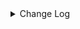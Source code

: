 <details><summary> Change Log </summary>

| Change | Commit | Version |
| --- | --- | --- |
|[Improve][Connector-V2] File Source Support filtering files by last modified time.  (#9526)|https://github.com/apache/seatunnel/commit/cde4c3d410|2.3.12|
|[Feature][Format] Improve maxwell_json,canal_json,debezium_json format add ts_ms and table (#9701)|https://github.com/apache/seatunnel/commit/fb8444b946|2.3.12|
|[Improve][API] Optimize the enumerator API semantics and reduce lock calls at the connector level (#9671)|https://github.com/apache/seatunnel/commit/9212a77140|2.3.12|
|[Feature] [connector-file] Add configurable sheet_max_rows support for Excel sink connector (#9668)|https://github.com/apache/seatunnel/commit/ea5bc51067|2.3.12|
|[Feature][Connector-File-Hadoop]Support multi table sink feature for HdfsFile (#9651)|https://github.com/apache/seatunnel/commit/bb4f743c05|2.3.12|
|[Improve][Csv] support configurable CSV delimiter in file connector (#9660)|https://github.com/apache/seatunnel/commit/48fb7ef697|2.3.12|
|[Fix][Connector-V2] Update file filter pattern compilation to remove unnecessary quoting (#9658)|https://github.com/apache/seatunnel/commit/b5c7b4ad0e|2.3.12|
|[Improve][Connector-V2] Add customizable row delimiter support for text file processing (#9608)|https://github.com/apache/seatunnel/commit/7898e62e01|2.3.12|
|[Fix][Connector-File] Fix parquet support user config schema (#9596)|https://github.com/apache/seatunnel/commit/2bdaeb6a07|2.3.12|
|[Improve][Connector-file]  Add configurable binary chunk size support to BinaryReadStrategy (#9391)|https://github.com/apache/seatunnel/commit/38e87e75a3|2.3.12|
|[Feature][Sink] File support new format: maxwell_json,canal_json,debezium_json  (#9278) (#9336)|https://github.com/apache/seatunnel/commit/a1bfbb20dd|2.3.12|
|[Improve][Connector-V2] Support maxcompute sink writer with timestamp field type (#9234)|https://github.com/apache/seatunnel/commit/a513c495e3|2.3.12|
|[Feature][connector-hive] hive sink connector support overwrite mode #7843 (#7891)|https://github.com/apache/seatunnel/commit/6fafe6f4d3|2.3.12|
|[Improve][Connector-V2] Add remote host verification option for FTP data channels (#9324)|https://github.com/apache/seatunnel/commit/019d69d10a|2.3.11|
|[Doc][Connector-V2] Update save mode config for OssFileSink (#9303)|https://github.com/apache/seatunnel/commit/40097d7f3e|2.3.11|
|[Fix][connector-file-base] fix parquet int32 convert error (#9142)|https://github.com/apache/seatunnel/commit/e6413c388e|2.3.11|
|[Feature][Checkpoint] Add check script for source/sink state class serialVersionUID missing (#9118)|https://github.com/apache/seatunnel/commit/4f5adeb1c7|2.3.11|
|[Fix][API] Fixed not invoke the `SinkAggregatedCommitter`&#x27;s init method (#9070)|https://github.com/apache/seatunnel/commit/df0d11d632|2.3.11|
|[Bugfix][Csv] Fix csv format delimiter (#9066)|https://github.com/apache/seatunnel/commit/ff5fc129b8|2.3.11|
|[improve] update file connectors config (#9034)|https://github.com/apache/seatunnel/commit/8041d59dc2|2.3.11|
|[Feature][File] Support extract CSV files with different columns in different order (#9064)|https://github.com/apache/seatunnel/commit/74db1cbaac|2.3.11|
|[Improve] Refactor file enumerator to prevent duplicate put split (#8989)|https://github.com/apache/seatunnel/commit/fdf1beae9c|2.3.11|
|[Improve][File] Add row_delimiter options into text file sink (#9017)|https://github.com/apache/seatunnel/commit/92aa855a34|2.3.11|
|Revert &quot; [improve] update localfile connector config&quot; (#9018)|https://github.com/apache/seatunnel/commit/cdc79e13ad|2.3.10|
| [improve] update localfile connector config (#8765)|https://github.com/apache/seatunnel/commit/def369a85f|2.3.10|
|[Fix][File]use common-csv to read csv file (#8919)|https://github.com/apache/seatunnel/commit/3e64a42838|2.3.10|
|[Improve][Connector-V2] Ensure that the FTP connector behaves reliably during directory operation (#8959)|https://github.com/apache/seatunnel/commit/b5f0b43fcb|2.3.10|
|[Improve][connector-file-base] Improved multiple table file source allocation algorithm for subtasks (#8878)|https://github.com/apache/seatunnel/commit/44a12cc55c|2.3.10|
|[Fix][Connector-V2] Fixed incorrectly setting s3 key in some cases (#8885)|https://github.com/apache/seatunnel/commit/cf4bab5be2|2.3.10|
|[Fix][Connector-File] Fix conflicting `file_format_type` requirement (#8823)|https://github.com/apache/seatunnel/commit/6e0d630f7c|2.3.10|
|[Feature][Connector-V2] Add `filename_extension` parameter for read/write file (#8769)|https://github.com/apache/seatunnel/commit/78b23c0ef5|2.3.10|
|[Improve][Connector-V2] Improve orc read error message (#8751)|https://github.com/apache/seatunnel/commit/d66d9dc9ce|2.3.10|
|[Improve] restruct connector common options (#8634)|https://github.com/apache/seatunnel/commit/f3499a6eeb|2.3.10|
| [improve] update S3File connector config option  (#8615)|https://github.com/apache/seatunnel/commit/80cc9fa6ff|2.3.10|
|[Fix][Connector-V2] User selects csv string pattern (#8572)|https://github.com/apache/seatunnel/commit/227a11f5aa|2.3.10|
|[Fix][Connector-V2] Fix CSV String type write type (#8499)|https://github.com/apache/seatunnel/commit/9268f5a255|2.3.10|
|[Hotfix][Connector-V2][SFTP] Add quote to sftp file names with wildcard characters (#8501)|https://github.com/apache/seatunnel/commit/c5751b001b|2.3.10|
|[Fix][File] Fix Multi-file with binary format synchronization failed (#8546)|https://github.com/apache/seatunnel/commit/6e4ee468a5|2.3.10|
|[Feature][Connector-V2] Support create emtpy file when no data (#8543)|https://github.com/apache/seatunnel/commit/275db78918|2.3.10|
|[Feature][Connector-V2] Support single file mode in file sink (#8518)|https://github.com/apache/seatunnel/commit/e893deed50|2.3.10|
|[Improve][Connector-file-base] Improved file allocation algorithm for subtasks. (#8453)|https://github.com/apache/seatunnel/commit/d61cba233e|2.3.9|
|[Bug] [connector-file] When the data source field is less than the target (Hive) field，it will throw null pointer exception#8150 (#8200)|https://github.com/apache/seatunnel/commit/25b8a02b76|2.3.9|
|[Fix] Set all snappy dependency use one version (#8423)|https://github.com/apache/seatunnel/commit/3ac977c8d3|2.3.9|
|[Improve][Connector][Hive] skip temporary hidden directories (#8402)|https://github.com/apache/seatunnel/commit/9fdedc487e|2.3.9|
|[Feature][Connector-V2] Support use EasyExcel as read excel engine (#8064)|https://github.com/apache/seatunnel/commit/b8e1177fcb|2.3.9|
|[BugFix][Excel] Fix read formulas/number cell value of excel (#8316)|https://github.com/apache/seatunnel/commit/00c5aed1af|2.3.9|
|[Improve][Connector-V2] Add some debug log when create dir in (S)FTP (#8286)|https://github.com/apache/seatunnel/commit/8687bb8e91|2.3.9|
|[Improve][Transform] gz support excel (#8181)|https://github.com/apache/seatunnel/commit/c3ae726ee0|2.3.9|
|[Improve][dist]add shade check rule (#8136)|https://github.com/apache/seatunnel/commit/51ef800016|2.3.9|
|[Feature][File] Support config null format for text file read (#8109)|https://github.com/apache/seatunnel/commit/2dbf02df47|2.3.9|
|[Improve][Excel] Support read blank string &amp; auto type-cast (#8111)|https://github.com/apache/seatunnel/commit/3a54f1253f|2.3.9|
|[Improve][API] Unified tables_configs and table_list (#8100)|https://github.com/apache/seatunnel/commit/84c0b8d660|2.3.9|
|[Feature][Connectors] LocalFile Support reading gz (#8025)|https://github.com/apache/seatunnel/commit/337aa50f08|2.3.9|
|[Hotfix][Zeta] Fix the dependency conflict between the guava in hadoop-aws and hive-exec (#7986)|https://github.com/apache/seatunnel/commit/a7837f1f19|2.3.9|
|[Fix][Connector-V2] Fix file binary format sync convert directory to file (#7942)|https://github.com/apache/seatunnel/commit/86ae9272c4|2.3.9|
|[Fix][Connector-V2][FTP] Fix FTP connector connection_mode is not effective (#7865)|https://github.com/apache/seatunnel/commit/26c528a5ed|2.3.9|
|[Fix][Connector-V2][connector-file-base-hadoop] Fixed HdfsFile source load the krb5_path configuration (#7870)|https://github.com/apache/seatunnel/commit/cd9836bced|2.3.9|
|[Improve][Connector-V2] Change File Read/WriteStrategy `setSeaTunnelRowTypeInfo` to `setCatalogTable` (#7829)|https://github.com/apache/seatunnel/commit/6b5f74e524|2.3.9|
|[Feature][Connector-V2]Sftp file source support multiple table (#7824)|https://github.com/apache/seatunnel/commit/cfb8760f58|2.3.9|
|[Feature][Restapi] Allow metrics information to be associated to logical plan nodes (#7786)|https://github.com/apache/seatunnel/commit/6b7c53d03c|2.3.9|
|[Bug] [connectors-v2] The Hadoop Source/Sink fails with Unable to find valid Kerberos Ticket. (#7809)|https://github.com/apache/seatunnel/commit/a8bdea24cc|2.3.9|
|[Fix][Connector-V2] Fix When reading Excel data, string and date type conversion errors (#7796)|https://github.com/apache/seatunnel/commit/749b2fe364|2.3.9|
|[Feature][Connector-V2]Ftp file source support multiple table (#7795)|https://github.com/apache/seatunnel/commit/22fe27a3d6|2.3.9|
|[Feature][Connector-V2] sftp file sink suport multiple table and save mode (#7668)|https://github.com/apache/seatunnel/commit/dc4b9898f7|2.3.8|
|[Improve][Connector-V2] Support read archive compress file (#7633)|https://github.com/apache/seatunnel/commit/3f98cd8a16|2.3.8|
|[Feature][Connector-V2] Ftp file sink suport multiple table and save mode (#7665)|https://github.com/apache/seatunnel/commit/4f812e12ae|2.3.8|
|[Improve] Refactor S3FileCatalog and it&#x27;s factory (#7457)|https://github.com/apache/seatunnel/commit/d928e8b113|2.3.8|
|[Improve] Added OSSFileCatalog and it&#x27;s factory (#7458)|https://github.com/apache/seatunnel/commit/9006a205db|2.3.8|
|[Feature][Connector-V2][Iceberg] Support Iceberg Kerberos (#7246)|https://github.com/apache/seatunnel/commit/e3001207c8|2.3.8|
|[Improve][Connector] Add multi-table sink option check (#7360)|https://github.com/apache/seatunnel/commit/2489f6446b|2.3.7|
|[Feature][Core] Support using upstream table placeholders in sink options and auto replacement (#7131)|https://github.com/apache/seatunnel/commit/c4ca74122c|2.3.6|
|[feature][connector-file-local] add save mode function for localfile (#7080)|https://github.com/apache/seatunnel/commit/7b2f538310|2.3.6|
|[Hotfix][Hive Connector] Fix Hive hdfs-site.xml and hive-site.xml not be load error (#7069)|https://github.com/apache/seatunnel/commit/c23a577f34|2.3.6|
|[Feature][Connector-V2] Add Huawei Cloud OBS connector (#4578)|https://github.com/apache/seatunnel/commit/d266f4db64|2.3.6|
|[Improve][File Connector]Improve xml read code &amp; fix can not use true for a boolean option (#6930)|https://github.com/apache/seatunnel/commit/c13a563994|2.3.6|
|[Improve][Files] Support write fixed/timestamp as int96 of parquet (#6971)|https://github.com/apache/seatunnel/commit/1a48a9c493|2.3.6|
|[Feature][Connector-V2] Supports the transfer of any file (#6826)|https://github.com/apache/seatunnel/commit/c1401787b3|2.3.6|
|[Feature][S3 File] Make S3 File Connector support multiple table write (#6698)|https://github.com/apache/seatunnel/commit/8f2049b2f1|2.3.6|
|[Feature][Doris] Add Doris type converter (#6354)|https://github.com/apache/seatunnel/commit/5189991843|2.3.6|
|[Improve][Connector-v2] The hive connector support multiple filesystem (#6648)|https://github.com/apache/seatunnel/commit/8a4c01fe35|2.3.6|
|[bigfix][S3 File]:Change the [SCHEMA] attribute of the [S3CONF class] to be non-static to avoid being reassigned after deserialization (#6717)|https://github.com/apache/seatunnel/commit/79bb70101a|2.3.6|
|[Improve] Improve read with parquet type convert error (#6683)|https://github.com/apache/seatunnel/commit/6c65805699|2.3.5|
|[Hotfix] fix http source can not read yyyy-MM-dd HH:mm:ss format bug &amp; Improve DateTime Utils (#6601)|https://github.com/apache/seatunnel/commit/19888e7969|2.3.5|
|[Feature][Tool] Add connector check script for issue 6199 (#6635)|https://github.com/apache/seatunnel/commit/65aedf6a79|2.3.5|
|[Bug] Fix OrcWriteStrategy/ParquetWriteStrategy doesn&#x27;t login with kerberos (#6472)|https://github.com/apache/seatunnel/commit/24441c876d|2.3.5|
|[Bug] [formats] Fix fail to parse line when content contains the file delimiter (#6589)|https://github.com/apache/seatunnel/commit/17e29185fa|2.3.5|
|[Improve][Connector-V2] Support read orc with schema config to cast type (#6531)|https://github.com/apache/seatunnel/commit/d1599f8ad9|2.3.5|
|[Chore] Fix `file` spell errors (#6606)|https://github.com/apache/seatunnel/commit/2599d3b736|2.3.5|
|[Fix][Connector-V2] Fix connector support SPI but without no args constructor (#6551)|https://github.com/apache/seatunnel/commit/5f3c9c36a5|2.3.5|
|[Feature][Connectors-V2][File]support assign encoding for file source/sink (#6489)|https://github.com/apache/seatunnel/commit/d159fbe086|2.3.5|
|Add support for XML file type to various file connectors such as SFTP, FTP, LocalFile, HdfsFile, and more. (#6327)|https://github.com/apache/seatunnel/commit/ec533ecd9a|2.3.5|
|[BugFix][Connector-file-sftp] Fix SFTPInputStream.close does not correctly trigger the closing of the file stream (#6323) (#6329)|https://github.com/apache/seatunnel/commit/eee881af91|2.3.5|
|[Test][E2E] Add thread leak check for connector (#5773)|https://github.com/apache/seatunnel/commit/1f2f3fc5f0|2.3.4|
|Fix HiveMetaStoreProxy#enableKerberos will return true if doesn&#x27;t enable kerberos (#6307)|https://github.com/apache/seatunnel/commit/1dad6f7061|2.3.4|
|[Feature][Connector]add s3file save mode function (#6131)|https://github.com/apache/seatunnel/commit/81c51073bf|2.3.4|
|[bugfix][file-execl] Fix the Issue of Abnormal Data Reading from Excel Files (#5932)|https://github.com/apache/seatunnel/commit/6a2b05a845|2.3.4|
|[Feature][Connectors-v2-file-ftp] FTP source/sink add ftp connection mode (#6077)  (#6099)|https://github.com/apache/seatunnel/commit/f6bcc4d59d|2.3.4|
|Disable HDFSFileSystem cache (#6039)|https://github.com/apache/seatunnel/commit/135c91818e|2.3.4|
|[Feature][OssFile Connector] Make Oss implement source factory and sink factory (#6062)|https://github.com/apache/seatunnel/commit/1a8e9b4554|2.3.4|
|[Improve][Common] Adapt `FILE_OPERATION_FAILED` to `CommonError` (#5928)|https://github.com/apache/seatunnel/commit/b3dc0bbc21|2.3.4|
|[Feature][Connector-V2] Support read .xls excel file (#6066)|https://github.com/apache/seatunnel/commit/43787a3dde|2.3.4|
|Add multiple table file sink to base (#6049)|https://github.com/apache/seatunnel/commit/085e0e5fc3|2.3.4|
|[Refactor][File Connector] Put Multiple Table File API to File Base Module (#6033)|https://github.com/apache/seatunnel/commit/c324d663b4|2.3.4|
|[Hotfix][Oss File Connector] fix oss connector can not run bug (#6010)|https://github.com/apache/seatunnel/commit/755bc2a730|2.3.4|
|Support using multiple hadoop account (#5903)|https://github.com/apache/seatunnel/commit/d69d88d1aa|2.3.4|
|[Feature][Core] Upgrade flink source translation (#5100)|https://github.com/apache/seatunnel/commit/5aabb14a94|2.3.4|
|[Feature] LocalFile sink support multiple table (#5931)|https://github.com/apache/seatunnel/commit/0fdf45f94d|2.3.4|
|[Improve][File] Clean memory buffer of `JsonWriteStrategy` &amp; `ExcelWriteStrategy` (#5925)|https://github.com/apache/seatunnel/commit/7297a4c95c|2.3.4|
|[Bug][Connector][FileBase]Parquet reader parsing array type exception. (#4457)|https://github.com/apache/seatunnel/commit/5c6b11329c|2.3.4|
|[Improve]Change System.out.println to log output. (#5912)|https://github.com/apache/seatunnel/commit/bbedb07a9c|2.3.4|
|[Feature] LocalFileSource support multiple table|https://github.com/apache/seatunnel/commit/72be6663ad|2.3.4|
|[Improve][Common] Introduce new error define rule (#5793)|https://github.com/apache/seatunnel/commit/9d1b2582b2|2.3.4|
|[Improve] Remove use `SeaTunnelSink::getConsumedType` method and mark it as deprecated (#5755)|https://github.com/apache/seatunnel/commit/8de7408100|2.3.4|
|[Improve][connector-file] unifiy option between file source/sink and update document (#5680)|https://github.com/apache/seatunnel/commit/8d87cf8fc4|2.3.4|
|[Improve][LocalFile] parquet use system timezone (#5605)|https://github.com/apache/seatunnel/commit/b3e13513ac|2.3.4|
|[Bugfix][Connector-v2] fix file sink `isPartitionFieldWriteInFile` occurred exception when no columns are given (#5508)|https://github.com/apache/seatunnel/commit/9fb5499295|2.3.4|
|[Feature] Support `LZO` compress on File Read (#5083)|https://github.com/apache/seatunnel/commit/a4a1901096|2.3.4|
|[Feature][Connector-V2][File] Support read empty directory (#5591)|https://github.com/apache/seatunnel/commit/1f58f224a0|2.3.4|
|Support config column/primaryKey/constraintKey in schema (#5564)|https://github.com/apache/seatunnel/commit/eac76b4e50|2.3.4|
|[Feature] [File Connector]optionrule FILE_FORMAT_TYPE is text/csv ,add parameter BaseSinkConfig.ENABLE_HEADER_WRITE: #5566 (#5567)|https://github.com/apache/seatunnel/commit/0e02db768d|2.3.4|
|[Hotfix][File-Connector] Fix WriteStrategy parallel writing thread unsafe issue (#5546)|https://github.com/apache/seatunnel/commit/1177d02d55|2.3.4|
|[Bugfix][jindo] Remove useless code (#5540)|https://github.com/apache/seatunnel/commit/b889618379|2.3.4|
|[Feature] [File Connector] Supports writing column names when the output type is file (CSV) (#5459)|https://github.com/apache/seatunnel/commit/f73b37291e|2.3.4|
|[bugfix][CI]remove jindo dependencies|https://github.com/apache/seatunnel/commit/38e1e30e20|2.3.4|
|[Feature][Connector-V2][Oss jindo] Fix the problem of jindo driver download failure. (#5511)|https://github.com/apache/seatunnel/commit/a14d9c0d08|2.3.4|
|Revert &quot;[fix][hive-source][bug] fix An error occurred reading an empty directory (#5427)&quot; (#5487)|https://github.com/apache/seatunnel/commit/093901068e|2.3.4|
|[fix][hive-source][bug] fix An error occurred reading an empty directory (#5427)|https://github.com/apache/seatunnel/commit/de7b86a5dd|2.3.4|
|[Improve][CheckStyle] Remove useless &#x27;SuppressWarnings&#x27; annotation of checkstyle. (#5260)|https://github.com/apache/seatunnel/commit/51c0d709ba|2.3.4|
|[Hotfix] Fix com.google.common.base.Preconditions to seatunnel shade one (#5284)|https://github.com/apache/seatunnel/commit/ed5eadcf73|2.3.3|
|[Feature][Connector V2][File] Add config of &#x27;file_filter_pattern&#x27;, which used for filtering files. (#5153)|https://github.com/apache/seatunnel/commit/a3c13e59eb|2.3.3|
|[bugfix] [File Base] Fix Hadoop Kerberos authentication related issues. (#5171)|https://github.com/apache/seatunnel/commit/2a85525f4c|2.3.3|
|[Feature][Connector-V2][File] Add cos source&amp;sink (#4979)|https://github.com/apache/seatunnel/commit/1f94676436|2.3.3|
|[Improve][Connector[File] Optimize files commit order (#5045)|https://github.com/apache/seatunnel/commit/1e18a8c530|2.3.3|
|[Improve][Connector-V2][OSS-Jindo] Optimize jindo oss connector (#4964)|https://github.com/apache/seatunnel/commit/5fbfd05061|2.3.3|
|[Feature][E2E][FtpFile] add ftp file e2e test case (#4647)|https://github.com/apache/seatunnel/commit/b1b1f5e7e0|2.3.3|
|[Bugfix] [Connector-V2] [File] Fix read temp file (#4876)|https://github.com/apache/seatunnel/commit/5e03d22d6c|2.3.2|
|[Bug Fix] [seatunnel-connectors-v2][SFTP] Fix incorrect exception handling logic (#4720)|https://github.com/apache/seatunnel/commit/dc350e67c3|2.3.2|
|[Fix][Connector-V2] Fix file-oss config check bug and amend file-oss-jindo factoryIdentifier (#4581)|https://github.com/apache/seatunnel/commit/5c4f17df20|2.3.2|
|[chore] delete unavailable S3 &amp; Kafka Catalogs (#4477)|https://github.com/apache/seatunnel/commit/e0aec5ecec|2.3.2|
| [Feature][ConnectorV2]add file excel sink and source (#4164)|https://github.com/apache/seatunnel/commit/e3b97ae5d2|2.3.2|
|Change file type to file_format_type in file source/sink (#4249)|https://github.com/apache/seatunnel/commit/973a2fae3c|2.3.1|
|[Chore] Upgrade guava to 27.0-jre (#4238)|https://github.com/apache/seatunnel/commit/4851bee575|2.3.1|
|Add redshift datatype convertor (#4245)|https://github.com/apache/seatunnel/commit/b19011517f|2.3.1|
|[improve][zeta] fix zeta bugs|https://github.com/apache/seatunnel/commit/3a82e8b39f|2.3.1|
|[chore] Code format with spotless plugin.|https://github.com/apache/seatunnel/commit/291214ad6f|2.3.1|
|Merge branch &#x27;dev&#x27; into merge/cdc|https://github.com/apache/seatunnel/commit/4324ee1912|2.3.1|
|[Improve][Project] Code format with spotless plugin.|https://github.com/apache/seatunnel/commit/423b583038|2.3.1|
|[improve][api] Refactoring schema parse (#4157)|https://github.com/apache/seatunnel/commit/b2f573a13e|2.3.1|
|[Imprve][Connector-V2][Hive] Support read text table &amp; Column projection (#4105)|https://github.com/apache/seatunnel/commit/717620f542|2.3.1|
|[Improve][build] Give the maven module a human readable name (#4114)|https://github.com/apache/seatunnel/commit/d7cd601051|2.3.1|
|Add S3Catalog (#4121)|https://github.com/apache/seatunnel/commit/7d7f506547|2.3.1|
|[Improve][Project] Code format with spotless plugin. (#4101)|https://github.com/apache/seatunnel/commit/a2ab166561|2.3.1|
|[Improve][Connector-V2][Hive] Support assign partitions (#3842)|https://github.com/apache/seatunnel/commit/6a4a850b4c|2.3.1|
|[Bug][Connectors] Text And Json WriteStrategy lost the sinkColumnsIndexInRow (#3863)|https://github.com/apache/seatunnel/commit/7b5f6f1bc2|2.3.1|
|[Feature][Connector-V2][File] Support compress (#3899)|https://github.com/apache/seatunnel/commit/55602f6b1c|2.3.1|
|[Feature][Connector-V2][File] Allow the user to set the row delimiter as an empty string (#3854)|https://github.com/apache/seatunnel/commit/84508fcb65|2.3.1|
|[Feature][Connector-V2] Support kerberos in hive and hdfs file connector (#3840)|https://github.com/apache/seatunnel/commit/055ad9d836|2.3.1|
|[Feature][Connector-V2][File] Support skip number when reading text csv files (#3900)|https://github.com/apache/seatunnel/commit/243b6a6b23|2.3.1|
|[Feature][Connector] add get source method to all source connector (#3846)|https://github.com/apache/seatunnel/commit/417178fb84|2.3.1|
|[Feature][API &amp; Connector &amp; Doc] add parallelism and column projection interface (#3829)|https://github.com/apache/seatunnel/commit/b9164b8ba1|2.3.1|
|[Improve][Connector-V2][File] Improve file connector option rule and document (#3812)|https://github.com/apache/seatunnel/commit/bd76077669|2.3.1|
|[Improve][Connector-V2][File] File Connector add lzo compression way. (#3782)|https://github.com/apache/seatunnel/commit/8875d02589|2.3.1|
|[Improve][Connector-V2] The log outputs detailed exception stack information (#3805)|https://github.com/apache/seatunnel/commit/d0c6217f27|2.3.1|
|fix file source connector option rule bug (#3804)|https://github.com/apache/seatunnel/commit/cab42f6eb1|2.3.1|
|[Feature][Shade] Add seatunnel hadoop3 uber (#3755)|https://github.com/apache/seatunnel/commit/5a024bdf8f|2.3.0|
|[Improve][Connector-V2][HDFS] Support setting hdfs-site.xml (#3778)|https://github.com/apache/seatunnel/commit/c8d59ecac1|2.3.0|
|[Feature][Connector-V2][File] Optimize filesystem utils (#3749)|https://github.com/apache/seatunnel/commit/ac4e880fb5|2.3.0|
|[Improve] [Connector-V2] Fix Kafka sink can&#x27;t run EXACTLY_ONCE semantics (#3724)|https://github.com/apache/seatunnel/commit/5e3f196e29|2.3.0|
|[Connector-V2] [File] Fix bug data file name will duplicate when use SeaTunnel Engine (#3717)|https://github.com/apache/seatunnel/commit/c96c53004f|2.3.0|
|[Engine][Checkpoint]Unified naming style (#3714)|https://github.com/apache/seatunnel/commit/bc0bd3bec3|2.3.0|
|[Connector][File-S3]Set AK is not required (#3713)|https://github.com/apache/seatunnel/commit/da3c526172|2.3.0|
|[Hotfix][Connector-V2][File] Fix file sink connector npe (#3706)|https://github.com/apache/seatunnel/commit/a662a88fdc|2.3.0|
|[Connector&amp;Engine]Set S3 AK to optional (#3688)|https://github.com/apache/seatunnel/commit/4710918b02|2.3.0|
|[Hotfix][OssFile Connector]fix ossfile bug (#3684)|https://github.com/apache/seatunnel/commit/ba6259274d|2.3.0|
|[Feature][Connector-V2][Oss jindo] Add oss jindo source &amp; sink connector (#3456)|https://github.com/apache/seatunnel/commit/2507372311|2.3.0|
|[Improve][Connector-V2][File] Support split file based on batch size (#3625)|https://github.com/apache/seatunnel/commit/f39e3a531d|2.3.0|
|[Connector][S3]Support s3a protocol (#3632)|https://github.com/apache/seatunnel/commit/ae4cc9c1ec|2.3.0|
|[Hotfix][OptionRule] Fix option rule about all connectors (#3592)|https://github.com/apache/seatunnel/commit/226dc6a119|2.3.0|
|[Improve][Connector-V2][File] Unified excetion for file source &amp; sink connectors (#3525)|https://github.com/apache/seatunnel/commit/031e8e263c|2.3.0|
|[Hotfix][Connector-V2][Hive] Fix npe of getting file system (#3506)|https://github.com/apache/seatunnel/commit/e1fc3d1b01|2.3.0|
|[Improve][core-v1][seatunnel-core-base] remove seatunnel-core-base (#3480)|https://github.com/apache/seatunnel/commit/d6e6a02a36|2.3.0|
|[Feature][Connector-V2][File] Add option and factory for file connectors (#3375)|https://github.com/apache/seatunnel/commit/db286e8631|2.3.0|
|[Improve][Connector-V2][File] Improve code structure (#3238)|https://github.com/apache/seatunnel/commit/dd5c353881|2.3.0|
|[Connector-V2] [ElasticSearch] Add ElasticSearch Source/Sink Factory (#3325)|https://github.com/apache/seatunnel/commit/38254e3f26|2.3.0|
|[Hotfix][Connector-V2][Hive] Fix the bug that when write data to hive throws NullPointerException (#3258)|https://github.com/apache/seatunnel/commit/777bf6b42e|2.3.0|
|[Core] [Improve] Fix some sonar check error (#3240)|https://github.com/apache/seatunnel/commit/8664bb53a5|2.3.0|
|[Bug]add 3node worker done test and fix some bug (#3115)|https://github.com/apache/seatunnel/commit/bc852a4dff|2.3.0|
|[Feature][Connector-V2][SFTP] Add SFTP file source &amp; sink connector (#3006)|https://github.com/apache/seatunnel/commit/9e496383b8|2.3.0|
|[Feature][Connector-V2][S3] Add S3 file source &amp; sink connector (#3119)|https://github.com/apache/seatunnel/commit/f27d68ca9c|2.3.0-beta|
|[Feature][Connector-V2][File] Fix filesystem get error (#3117)|https://github.com/apache/seatunnel/commit/7404c180de|2.3.0-beta|
|[Improve][Connector-v2][file] Reuse array type container when read row data (#3123)|https://github.com/apache/seatunnel/commit/da0646ac6d|2.3.0-beta|
|[Hotfix][Connector-V2][File] Fix ParquetReadStrategy get NPE (#3122)|https://github.com/apache/seatunnel/commit/ba99de08c8|2.3.0-beta|
|[hotfix][engine] Add master node switch test and fix bug (#3082)|https://github.com/apache/seatunnel/commit/608be51bc4|2.3.0-beta|
|[Improve][Connector-V2][File] Support parse field from file path (#2985)|https://github.com/apache/seatunnel/commit/0bc12085c2|2.3.0-beta|
|[hotfix][connector][file] Solved the bug of can not parse &#x27;\t&#x27; as delimiter from config file (#3083)|https://github.com/apache/seatunnel/commit/bfde596754|2.3.0-beta|
|unify `flatten-maven-plugin` version (#3078)|https://github.com/apache/seatunnel/commit/ed743fddcc|2.3.0-beta|
|[Improve][Connector-V2] Improve text write (#2971)|https://github.com/apache/seatunnel/commit/0ecd7906c2|2.3.0-beta|
|[Improve][connector][file] Support user-defined schema for reading text file (#2976)|https://github.com/apache/seatunnel/commit/1c05ee0d7e|2.3.0-beta|
|[Bug][Connector-V2][File] Fix the bug of incorrect path in windows environment (#2980)|https://github.com/apache/seatunnel/commit/2e16161865|2.3.0-beta|
|[Improve][Connector] Improve write parquet (#2943)|https://github.com/apache/seatunnel/commit/8fd966394b|2.3.0-beta|
|[Improve][all] change Log to @Slf4j (#3001)|https://github.com/apache/seatunnel/commit/6016100f12|2.3.0-beta|
|[Bug][connector-file-base] Fix source split assigning reader to negative number (#2921)|https://github.com/apache/seatunnel/commit/0b5a2852fb|2.3.0-beta|
|[Improve][Connector-V2] Improve orc write strategy to support all data types (#2860)|https://github.com/apache/seatunnel/commit/4d048cc23e|2.3.0-beta|
|[Fix] [Connector-V2-File] Fix file connector bug (#2858)|https://github.com/apache/seatunnel/commit/e0459bbab6|2.2.0-beta|
|[Fix][Connector-V2] Fix HiveSource Connector read orc table error (#2845)|https://github.com/apache/seatunnel/commit/61720306e7|2.2.0-beta|
|[Improve][Connector-V2] Improve read parquet (#2841)|https://github.com/apache/seatunnel/commit/e19bc82f9b|2.2.0-beta|
|[Imporve][Connector-V2] Refactor ftp sink &amp; Add ftp file source (#2774)|https://github.com/apache/seatunnel/commit/4aacbcdd1f|2.2.0-beta|
|[Bug] [Connector-V2] Fix hive source connector parallelism not work (#2823)|https://github.com/apache/seatunnel/commit/9f21d4c769|2.2.0-beta|
|[Improve][Connector-V2] Imporve orc read strategy (#2747)|https://github.com/apache/seatunnel/commit/af34beda37|2.2.0-beta|
|[Bug][Connector-V2] Fix error option (#2775)|https://github.com/apache/seatunnel/commit/488e561eef|2.2.0-beta|
|[Improve][Connector-V2] Refactor hdfs file sink connector code structure (#2701)|https://github.com/apache/seatunnel/commit/6129c02567|2.2.0-beta|
|[DEV][Api] Replace SeaTunnelContext with JobContext and remove singleton pattern (#2706)|https://github.com/apache/seatunnel/commit/cbf82f755c|2.2.0-beta|
|[Improve][build] Improved scope of maven-shade-plugin (#2665)|https://github.com/apache/seatunnel/commit/93bc8bd116|2.2.0-beta|
|[Improve][Connector-V2] Refactor local file sink connector code structure (#2655)|https://github.com/apache/seatunnel/commit/6befd599a1|2.2.0-beta|
|[Feature][Connector-V2] Add oss sink (#2629)|https://github.com/apache/seatunnel/commit/bb2ad40487|2.2.0-beta|
|[#2606]Dependency management split (#2630)|https://github.com/apache/seatunnel/commit/fc047be69b|2.2.0-beta|
|[Improve][Connector-V2] Refactor the structure of file sink to reduce redundant codes (#2555)|https://github.com/apache/seatunnel/commit/6315092930|2.2.0-beta|
|[chore][connector-common] Rename SeatunnelSchema to SeaTunnelSchema (#2538)|https://github.com/apache/seatunnel/commit/7dc2a27388|2.2.0-beta|
|[Feature][Connector-V2] Add oss source connector (#2467)|https://github.com/apache/seatunnel/commit/712b77744e|2.2.0-beta|
|[Feature][File connector] Support ftp file sink (#2483)|https://github.com/apache/seatunnel/commit/a87e5de80a|2.2.0-beta|
|[Feature][Connector-V2] Local file json support (#2465)|https://github.com/apache/seatunnel/commit/65a92f2496|2.2.0-beta|
|[Feature][Connector-V2] Add hdfs file json support (#2451)|https://github.com/apache/seatunnel/commit/84f6b17c15|2.2.0-beta|
|[Improve][Connector-V2] Refactor the package of hdfs file connector (#2402)|https://github.com/apache/seatunnel/commit/87d0624c5b|2.2.0-beta|
|[Feature][Connector-V2] Add hdfs file source connector (#2420)|https://github.com/apache/seatunnel/commit/4fb6f2a216|2.2.0-beta|
|[Feature][Connector-V2] Add local file connector source (#2419)|https://github.com/apache/seatunnel/commit/eff595c452|2.2.0-beta|
|[Feature][Connector-V2] Add base source connector code for connector-file-base (#2399)|https://github.com/apache/seatunnel/commit/1829ddc662|2.2.0-beta|
|[Improve][Connector-V2] Refactor the package of local file connector (#2403)|https://github.com/apache/seatunnel/commit/a538daed5c|2.2.0-beta|
|[Feature][Connector-V2] Add json file sink &amp; json format (#2385)|https://github.com/apache/seatunnel/commit/dd68c06b0a|2.2.0-beta|
|[Bug][Connector-V2] Fix the bug that file connector release resources multi times (#2379)|https://github.com/apache/seatunnel/commit/58c64aab2a|2.2.0-beta|
|[Improve][Connector-V2] Optimize the code structure (#2380)|https://github.com/apache/seatunnel/commit/7376ec7ab1|2.2.0-beta|
|[Imporve][Connector-V2] Remove redundant type judge logic because of pr #2315 (#2370)|https://github.com/apache/seatunnel/commit/42e8c25e50|2.2.0-beta|
|[Feature][Connector-V2] Support orc file format in file connector (#2369)|https://github.com/apache/seatunnel/commit/f44fe1e033|2.2.0-beta|
|[improve][UT] Upgrade junit to 5.+ (#2305)|https://github.com/apache/seatunnel/commit/362319ff3e|2.2.0-beta|
|Replace plain string with constants (#2308)|https://github.com/apache/seatunnel/commit/3c0415e56e|2.2.0-beta|
|[Connector-V2] Add parquet writer in file connector (#2273)|https://github.com/apache/seatunnel/commit/c95cc72cfa|2.2.0-beta|
|[checkstyle] Improved validation scope of MagicNumber (#2194)|https://github.com/apache/seatunnel/commit/6d08b5f369|2.2.0-beta|
|[Connector-V2] Add Hive sink connector v2 (#2158)|https://github.com/apache/seatunnel/commit/23ad4ee735|2.2.0-beta|
|[Connector-V2] Add File Sink Connector (#2117)|https://github.com/apache/seatunnel/commit/e2283da64f|2.2.0-beta|

</details>
